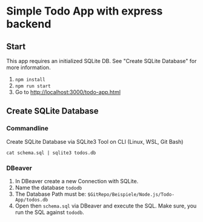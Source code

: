 # Simple Todo App with express backend

## Start

This app requires an initialized SQLite DB. See "Create SQLite Database" for more information.

1) `npm install`
2) `npm run start`
3) Go to [http://localhost:3000/todo-app.html](http://localhost:3000/todo-app.html)

## Create SQLite Database

### Commandline
Create SQLite Database via SQLite3 Tool on CLI (Linux, WSL, Git Bash)

```
cat schema.sql | sqlite3 todos.db
```

### DBeaver

1) In DBeaver create a new Connection with SQLite. 
2) Name the database `tododb`
3) The Database Path must be: `$GitRepo/Beispiele/Node.js/Todo-App/todos.db`
4) Open then `schema.sql` via DBeaver and execute the SQL. Make sure, you run the SQL against `tododb`.